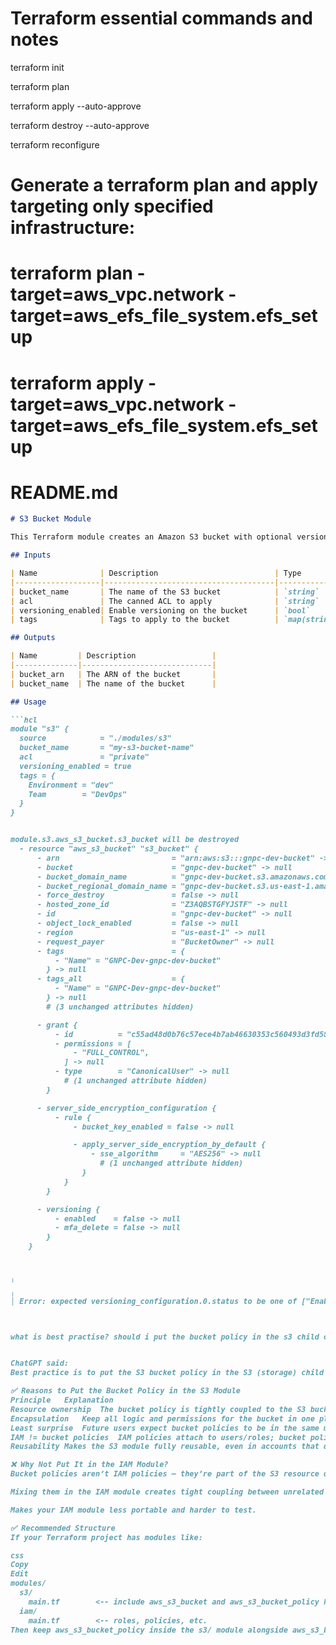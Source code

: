 # Terraform essential commands and notes
terraform init

terraform plan

terraform apply --auto-approve

terraform destroy --auto-approve

terraform reconfigure

# Generate a terraform plan and apply targeting only specified infrastructure:
# terraform plan -target=aws_vpc.network -target=aws_efs_file_system.efs_setup

# terraform apply -target=aws_vpc.network -target=aws_efs_file_system.efs_setup


# README.md
```markdown
# S3 Bucket Module

This Terraform module creates an Amazon S3 bucket with optional versioning support.

## Inputs

| Name              | Description                          | Type          | Default  | Required |
|-------------------|--------------------------------------|---------------|----------|----------|
| bucket_name       | The name of the S3 bucket            | `string`      | n/a      | yes      |
| acl               | The canned ACL to apply              | `string`      | `private`| no       |
| versioning_enabled| Enable versioning on the bucket      | `bool`        | `false`  | no       |
| tags              | Tags to apply to the bucket          | `map(string)` | `{}`     | no       |

## Outputs

| Name         | Description                 |
|--------------|-----------------------------|
| bucket_arn   | The ARN of the bucket       |
| bucket_name  | The name of the bucket      |

## Usage

```hcl
module "s3" {
  source            = "./modules/s3"
  bucket_name       = "my-s3-bucket-name"
  acl               = "private"
  versioning_enabled = true
  tags = {
    Environment = "dev"
    Team        = "DevOps"
  }
}


module.s3.aws_s3_bucket.s3_bucket will be destroyed
  - resource "aws_s3_bucket" "s3_bucket" {
      - arn                         = "arn:aws:s3:::gnpc-dev-bucket" -> null
      - bucket                      = "gnpc-dev-bucket" -> null
      - bucket_domain_name          = "gnpc-dev-bucket.s3.amazonaws.com" -> null
      - bucket_regional_domain_name = "gnpc-dev-bucket.s3.us-east-1.amazonaws.com" -> null
      - force_destroy               = false -> null
      - hosted_zone_id              = "Z3AQBSTGFYJSTF" -> null
      - id                          = "gnpc-dev-bucket" -> null
      - object_lock_enabled         = false -> null
      - region                      = "us-east-1" -> null
      - request_payer               = "BucketOwner" -> null
      - tags                        = {
          - "Name" = "GNPC-Dev-gnpc-dev-bucket"
        } -> null
      - tags_all                    = {
          - "Name" = "GNPC-Dev-gnpc-dev-bucket"
        } -> null
        # (3 unchanged attributes hidden)

      - grant {
          - id          = "c55ad48d0b76c57ece4b7ab46630353c560493d3fd5802cc5d91aa2a2383cf59" -> null       
          - permissions = [
              - "FULL_CONTROL",
            ] -> null
          - type        = "CanonicalUser" -> null
            # (1 unchanged attribute hidden)
        }

      - server_side_encryption_configuration {
          - rule {
              - bucket_key_enabled = false -> null

              - apply_server_side_encryption_by_default {
                  - sse_algorithm     = "AES256" -> null
                    # (1 unchanged attribute hidden)
                }
            }
        }

      - versioning {
          - enabled    = false -> null
          - mfa_delete = false -> null
        }
    }


    
╵
╷
│ Error: expected versioning_configuration.0.status to be one of ["Enabled" "Suspended" "Disabled"], got enabled



what is best practise? should i put the bucket policy in the s3 child or the iam child module?


ChatGPT said:
Best practice is to put the S3 bucket policy in the S3 (storage) child module, not the IAM module. Here’s why:

✅ Reasons to Put the Bucket Policy in the S3 Module
Principle	Explanation
Resource ownership	The bucket policy is tightly coupled to the S3 bucket.
Encapsulation	Keep all logic and permissions for the bucket in one place.
Least surprise	Future users expect bucket policies to be in the same module as the bucket.
IAM != bucket policies	IAM policies attach to users/roles; bucket policies belong to S3 itself.
Reusability	Makes the S3 module fully reusable, even in accounts that don’t share IAM.

❌ Why Not Put It in the IAM Module?
Bucket policies aren’t IAM policies — they’re part of the S3 resource definition.

Mixing them in the IAM module creates tight coupling between unrelated concerns.

Makes your IAM module less portable and harder to test.

✅ Recommended Structure
If your Terraform project has modules like:

css
Copy
Edit
modules/
  s3/
    main.tf        <-- include aws_s3_bucket and aws_s3_bucket_policy here
  iam/
    main.tf        <-- roles, policies, etc.
Then keep aws_s3_bucket_policy inside the s3/ module alongside aws_s3_bucket.